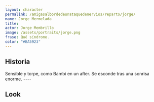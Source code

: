 ```yaml
---
layout: character
permalink: /amigasalbordedeunataquedenervios/reparto/jorge/
name: Jorge Mermelada
title: 
actor: Jorge Membrillo
image: /assets/portraits/jorge.png
frase: Qué síndrome.
color: "#BA5923"
---
```


## Historia

Sensible y torpe, como Bambi en un after. Se esconde tras una sonrisa enorme. ----

## Look


